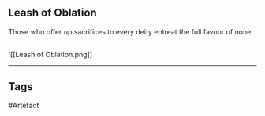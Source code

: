 ## Leash of Oblation
Those who offer up sacrifices to every deity entreat the full favour of none.
## 
![[Leash of Oblation.png]]

---
## Tags
#Artefact